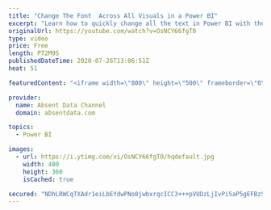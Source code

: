 ```yaml
---
title: "Change The Font  Across All Visuals in a Power BI"
excerpt: "Learn how to quickly change all the text in Power BI with the theme options in Power BI"
originalUrl: https://youtube.com/watch?v=OsNCY66fgT0
type: video
price: Free
length: PT2M9S
publishedDateTime: 2020-07-26T13:06:51Z
heat: 51

featuredContent: "<iframe width=\"800\" height=\"500\" frameborder=\"0\" src=\"https://www.youtube.com/embed/OsNCY66fgT0\" allow=\"accelerometer; autoplay; encrypted-media; gyroscope; picture-in-picture\" allowfullscreen></iframe>"

provider:
  name: Absent Data Channel
  domain: absentdata.com

topics:
  - Power BI

images:
  - url: https://i.ytimg.com/vi/OsNCY66fgT0/hqdefault.jpg
    width: 480
    height: 360
    isCached: true

secured: "NDhLRWCqTXAdr1eiLbEYdwPNo0jwbxrqcICC3+++pVUDzLjIvPi5aP5gEFBzSzBcoO+WZdqyTxDCiPa5Tz+UFDVEGbsBHp90XYsnUnG6RCntg83pGJ2flmBKwrZ0/UyiHJYkyTxGGeZg+2U9jiJbbhH+w5p3eHhAfBzQwdDn6cib4aAIYASHKMA6DVJZeV6KwtBd6O9HIb8pDxkSyCSinSLIwbp0b1b4dje+dfgUzxp95eTiLZwFgaiFmnADO97kPGdUW7VTFiSPHYviKvrLUxCh+Y+NqM2UysZ9by8lBnafopgKcfIatROJKJY6iAtnZRiLbJu87iGjWmr1XmvIXzoY98krWvR8byOm9wnHgDwqJr51iYmVoLZUPn72nq7sQ85oI9mD4EbjoL+SF3JZZz9eB/0UU1HMfM5LA70eZWc=;GhpVZ5OkJTGwvYPjP0uGow=="
---
```


